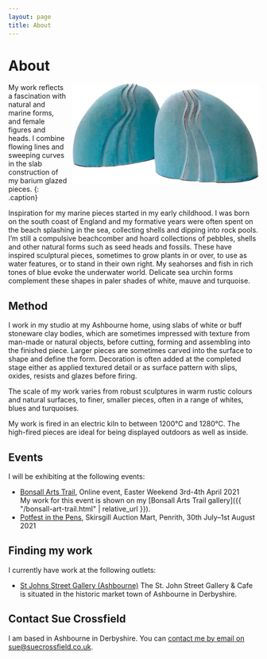 ```yaml
---
layout: page
title: About
---
```


# About

<img src="images/two-forms.webp" style="float: right; margin: 0 0 10px 10px;" alt="Photo of two blue pebble forms" title="Photo of two blue pebble forms" width="375">

My work reflects a fascination with natural and marine forms, and female figures and heads. I combine flowing lines and sweeping curves in the slab construction of my barium glazed pieces.
{: .caption}

Inspiration for my marine pieces started in my early childhood. I was born on the south coast of England and my formative years were often spent on the beach splashing in the sea, collecting shells and dipping into rock pools. I’m still a compulsive beachcomber and hoard collections of pebbles, shells and other natural forms such as seed heads and fossils. These have inspired sculptural pieces, sometimes to grow plants in or over, to use as water features, or to stand in their own right. My seahorses and fish in rich tones of blue evoke the underwater world. Delicate sea urchin forms complement these shapes in paler shades of white, mauve and turquoise.

## Method

I work in my studio at my Ashbourne home, using slabs of white or buff stoneware clay bodies, which are sometimes impressed with texture from man-made or natural objects, before cutting, forming and assembling into the finished piece. Larger pieces are sometimes carved into the surface to shape and define the form. Decoration is often added at the completed stage either as applied textured detail or as surface pattern with slips, oxides, resists and glazes before firing.

The scale of my work varies from robust sculptures in warm rustic colours and natural surfaces, to finer, smaller pieces, often in a range of whites, blues and turquoises.

My work is fired in an electric kiln to between 1200°C and 1280°C. The high-fired pieces are ideal for being displayed outdoors as well as inside.

## Events

I will be exhibiting at the following events:

* [Bonsall Arts Trail](https://www.bonsallartstrail.org/), Online event, Easter Weekend 3rd-4th April 2021  
  My work for this event is shown on my [Bonsall Arts Trail gallery]({{ "/bonsall-art-trail.html" | relative_url }}).
* [Potfest in the Pens](https://potfest.co.uk/in-the-pens), Skirsgill Auction Mart, Penrith, 30th July–1st August 2021

[comment]: <> (I do not have any future events scheduled at the moment. Please see the <a href="cv.html">CV page</a> for details of events past.)

## Finding my work

I currently have work at the following outlets:

* [St Johns Street Gallery (Ashbourne)](https://stjohngalleryandcafe.co.uk/)
  The St. John Street Gallery & Cafe is situated in the historic market town of Ashbourne in Derbyshire.

## Contact Sue Crossfield

I am based in Ashbourne in Derbyshire. You can <a href="mailto:sue@suecrossfield.co.uk" title="Click here to email" class="email">contact me by email on sue@suecrossfield.co.uk</a>.
